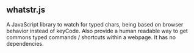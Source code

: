 ## whatstr.js

A JavaScript library to watch for typed chars, being based on browser behavior instead of keyCode. Also provide a human readable way to get commons typed commands / shortcuts within a webpage. It has no dependencies.